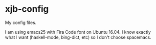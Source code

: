 # xjb-config

My config files.

I am using emacs25 with Fira Code font on Ubuntu 16.04. I know exactly what I want (haskell-mode, bing-dict, etc) so I don't choose spacemacs.